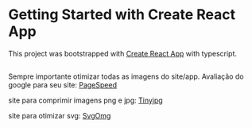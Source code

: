 # Getting Started with Create React App

This project was bootstrapped with [Create React App](https://github.com/facebook/create-react-app) with typescript.

## 

Sempre importante otimizar todas as imagens do site/app.
Avaliação do google para seu site: [PageSpeed](developers.google.com/speed/pagespeed/insights)

site para comprimir imagens png e jpg: [Tinyjpg](tinyjpg.com)

site para otimizar svg: [SvgOmg](jakearchibald.github.io/svgomg)
